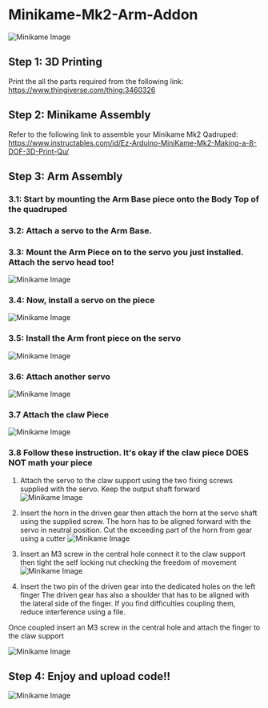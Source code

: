 # Minikame-Mk2-Arm-Addon

![Minikame Image](https://github.com/LakshBhambhani/Minikame-Mk2-Arm-Addon/blob/master/Pictures/IMG_1931.JPG)

## Step 1: 3D Printing

Print the all the parts required from the following link: https://www.thingiverse.com/thing:3460326 

## Step 2: Minikame Assembly

Refer to the following link to assemble your Minikame Mk2 Qadruped: https://www.instructables.com/id/Ez-Arduino-MiniKame-Mk2-Making-a-8-DOF-3D-Print-Qu/

## Step 3: Arm Assembly

### 3.1: Start by mounting the Arm Base piece onto the Body Top of the quadruped

### 3.2: Attach a servo to the Arm Base. 

### 3.3: Mount the Arm Piece on to the servo you just installed. Attach the servo head too!
![Minikame Image](https://github.com/LakshBhambhani/Minikame-Mk2-Arm-Addon/blob/master/Pictures/IMG_1958.JPG)

### 3.4: Now, install a servo on the piece
![Minikame Image](https://github.com/LakshBhambhani/Minikame-Mk2-Arm-Addon/blob/master/Pictures/IMG_1959.JPG)

### 3.5: Install the Arm front piece on the servo
![Minikame Image](https://github.com/LakshBhambhani/Minikame-Mk2-Arm-Addon/blob/master/Pictures/IMG_1960.JPG)

### 3.6: Attach another servo
![Minikame Image](https://github.com/LakshBhambhani/Minikame-Mk2-Arm-Addon/blob/master/Pictures/IMG_1962.JPG)

### 3.7 Attach the claw Piece
![Minikame Image](https://github.com/LakshBhambhani/Minikame-Mk2-Arm-Addon/blob/master/Pictures/IMG_1963.JPG)

### 3.8 Follow these instruction. It's okay if the claw piece DOES NOT math your piece
 
1) Attach the servo to the claw support using the two fixing screws supplied with the servo. Keep the output shaft forward
![Minikame Image](https://cdn.instructables.com/FQM/8P6M/IF9UABWP/FQM8P6MIF9UABWP.LARGE.jpg)

2) Insert the horn in the driven gear then attach the horn at the servo shaft using the supplied screw. The horn has to be aligned forward with the servo in neutral position. Cut the exceeding part of the horn from gear using a cutter
![Minikame Image](https://cdn.instructables.com/FNW/7GAY/IF9UAC00/FNW7GAYIF9UAC00.LARGE.jpg)

3) Insert an M3 screw in the central hole connect it to the claw support then tight the self locking nut checking the freedom of movement
![Minikame Image](https://cdn.instructables.com/FRG/A3YF/IF9UACC0/FRGA3YFIF9UACC0.LARGE.jpg)

4) Insert the two pin of the driven gear into the dedicated holes on the left finger The driven gear has also a shoulder that has to be aligned with the lateral side of the finger. If you find difficulties coupling them, reduce interference using a file.

Once coupled insert an M3 screw in the central hole and attach the finger to the claw support

![Minikame Image](https://cdn.instructables.com/F89/2FM5/IF9UACN6/F892FM5IF9UACN6.LARGE.jpg)

## Step 4: Enjoy and upload code!!
![Minikame Image](https://github.com/LakshBhambhani/Minikame-Mk2-Arm-Addon/blob/master/Pictures/IMG_1930.JPG)
